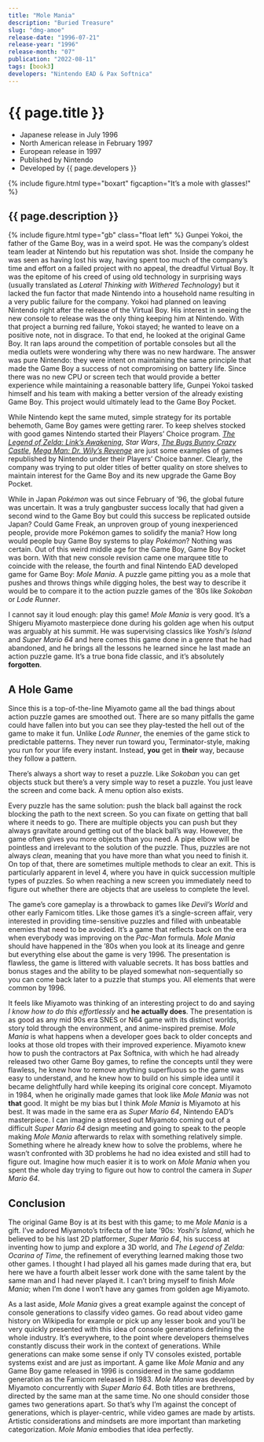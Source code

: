 ```yaml
---
title: "Mole Mania"
description: "Buried Treasure"
slug: "dmg-amoe"
release-date: "1996-07-21"
release-year: "1996"
release-month: "07"
publication: "2022-08-11"
tags: [book3]
developers: "Nintendo EAD & Pax Softnica"
---
```

# {{ page.title }}

- Japanese release in July 1996
- North American release in February 1997
- European release in 1997
- Published by Nintendo
- Developed by {{ page.developers }}

{% include figure.html type="boxart" figcaption="It’s a mole with glasses!" %}

## {{ page.description }}
{% include figure.html type="gb" class="float left" %}
Gunpei Yokoi, the father of the Game Boy, was in a weird spot. He was the company’s oldest team leader at Nintendo but his reputation was shot. Inside the company he was seen as having lost his way, having spent too much of the company’s time and effort on a failed project with no appeal, the dreadful Virtual Boy. It was the epitome of his creed of using old technology in surprising ways (usually translated as *Lateral Thinking with Withered Technology*) but it lacked the fun factor that made Nintendo into a household name resulting in a very public failure for the company. Yokoi had planned on leaving Nintendo right after the release of the Virtual Boy. His interest in seeing the new console to release was the only thing keeping him at Nintendo. With that project a burning red failure, Yokoi stayed; he wanted to leave on a positive note, not in disgrace. To that end, he looked at the original Game Boy. It ran laps around the competition of portable consoles but all the media outlets were wondering why there was no new hardware. The answer was pure Nintendo: they were intent on maintaining the same principle that made the Game Boy a success of not compromising on battery life. Since there was no new CPU or screen tech that would provide a better experience while maintaining a reasonable battery life, Gunpei Yokoi tasked himself and his team with making a better version of the already existing Game Boy. This project would ultimately lead to the Game Boy Pocket.

While Nintendo kept the same muted, simple strategy for its portable behemoth, Game Boy games were getting rarer. To keep shelves stocked with good games Nintendo started their Players’ Choice program. [*The Legend of Zelda: Link’s Awakening*](/articles/dmg-zl/), *Star Wars*, [*The Bugs Bunny Crazy Castle*](/articles/dmg-bb/), [*Mega Man: Dr. Wily’s Revenge*](/articles/dmg-rw/) are just some examples of games republished by Nintendo under their Players’ Choice banner. Clearly, the company was trying to put older titles of better quality on store shelves to maintain interest for the Game Boy and its new upgrade the Game Boy Pocket.

While in Japan *Pokémon* was out since February of ’96, the global future was uncertain. It was a truly gangbuster success locally that had given a second wind to the Game Boy but could this success be replicated outside Japan? Could Game Freak, an unproven group of young inexperienced people, provide more Pokémon games to solidify the mania? How long would people buy Game Boy systems to play *Pokémon*? Nothing was certain. Out of this weird middle age for the Game Boy, Game Boy Pocket was born. With that new console revision came one marquee title to coincide with the release, the fourth and final Nintendo EAD developed game for Game Boy: *Mole Mania*. A puzzle game pitting you as a mole that pushes and throws things while digging holes, the best way to describe it would be to compare it to the action puzzle games of the ’80s like *Sokoban* or *Lode Runner*. 

I cannot say it loud enough: play this game! *Mole Mania* is very good. It’s a Shigeru Miyamoto masterpiece done during his golden age when his output was arguably at his summit. He was supervising classics like *Yoshi’s Island* and *Super Mario 64* and here comes this game done in a genre that he had abandoned, and he brings all the lessons he learned since he last made an action puzzle game. It’s a true bona fide classic, and it’s absolutely **forgotten**.

## A Hole Game
Since this is a top-of-the-line Miyamoto game all the bad things about action puzzle games are smoothed out. There are so many pitfalls the game could have fallen into but you can see they play-tested the hell out of the game to make it fun. Unlike *Lode Runner*, the enemies of the game stick to predictable patterns. They never run toward you, Terminator-style, making you run for your life every instant. Instead, **you** get in **their** way, because they follow a pattern.

There’s always a short way to reset a puzzle. Like *Sokoban* you can get objects stuck but there’s a very simple way to reset a puzzle. You just leave the screen and come back. A menu option also exists. 

Every puzzle has the same solution: push the black ball against the rock blocking the path to the next screen. So you can fixate on getting that ball where it needs to go. There are multiple objects you can push but they always gravitate around getting out of the black ball’s way. However, the game often gives you more objects than you need. A pipe elbow will be pointless and irrelevant to the solution of the puzzle. Thus, puzzles are not always *clean*, meaning that you have more than what you need to finish it. On top of that, there are sometimes multiple methods to clear an exit. This is particularly apparent in level 4, where you have in quick succession multiple types of puzzles. So when reaching a new screen you immediately need to figure out whether there are objects that are useless to complete the level.

The game’s core gameplay is a throwback to games like *Devil’s World* and other early Famicom titles. Like those games it’s a single-screen affair, very interested in providing time-sensitive puzzles and filled with unbeatable enemies that need to be avoided. It’s a game that reflects back on the era when everybody was improving on the *Pac-Man* formula. *Mole Mania* should have happened in the ’80s when you look at its lineage and genre but everything else about the game is very 1996. The presentation is flawless, the game is littered with valuable secrets. It has boss battles and bonus stages and the ability to be played somewhat non-sequentially so you can come back later to a puzzle that stumps you. All elements that were common by 1996.

It feels like Miyamoto was thinking of an interesting project to do and saying *I know how to do this effortlessly* and **he actually does**. The presentation is as good as any mid 90s era SNES or N64 game with its distinct worlds, story told through the environment, and anime-inspired premise. *Mole Mania* is what happens when a developer goes back to older concepts and looks at those old tropes with their improved experience. Miyamoto knew how to push the contractors at Pax Softnica, with which he had already released two other Game Boy games, to refine the concepts until they were flawless, he knew how to remove anything superfluous so the game was easy to understand, and he knew how to build on his simple idea until it became delightfully hard while keeping its original core concept. Miyamoto in 1984, when he originally made games that look like *Mole Mania* was not **that** good. It might be my bias but I think *Mole Mania* is Miyamoto at his best. It was made in the same era as *Super Mario 64*, Nintendo EAD’s masterpiece. I can imagine a stressed out Miyamoto coming out of a difficult *Super Mario 64* design meeting and going to speak to the people making *Mole Mania* afterwards to relax with something relatively simple. Something where he already knew how to solve the problems, where he wasn’t confronted with 3D problems he had no idea existed and still had to figure out. Imagine how much easier it is to work on *Mole Mania* when you spent the whole day trying to figure out how to control the camera in *Super Mario 64*.

## Conclusion
The original Game Boy is at its best with this game; to me *Mole Mania* is a gift. I’ve adored Miyamoto’s trifecta of the late ’90s: *Yoshi’s Island*, which he believed to be his last 2D platformer, *Super Mario 64*, his success at inventing how to jump and explore a 3D world, and *The Legend of Zelda: Ocarina of Time*, the refinement of everything learned making those two other games. I thought I had played all his games made during that era, but here we have a fourth albeit lesser work done with the same talent by the same man and I had never played it. I can’t bring myself to finish *Mole Mania*; when I’m done I won’t have any games from golden age Miyamoto.

As a last aside, *Mole Mania* gives a great example against the concept of console generations to classify video games. Go read about video game history on Wikipedia for example or pick up any lesser book and you’ll be very quickly presented with this idea of console generations defining the whole industry. It’s everywhere, to the point where developers themselves constantly discuss their work in the context of generations. While generations can make some sense if only TV consoles existed, portable systems exist and are just as important. A game like *Mole Mania* and any Game Boy game released in 1996 is considered in the same goddamn generation as the Famicom released in 1983. *Mole Mania* was developed by Miyamoto concurrently with *Super Mario 64*. Both titles are brethrens, directed by the same man at the same time. No one should consider those games two generations apart. So that’s why I’m against the concept of generations, which is player-centric, while video games are made by artists. Artistic considerations and mindsets are more important than marketing categorization. *Mole Mania* embodies that idea perfectly.
